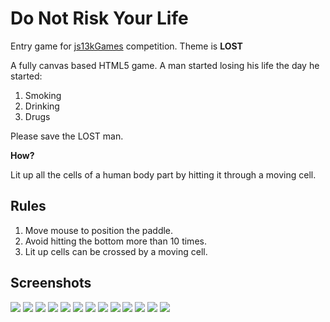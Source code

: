 Do Not Risk Your Life
======================

Entry game for [js13kGames](http://js13kgames.com/entries/2017) competition. Theme is **LOST**

A fully canvas based HTML5 game. A man started losing his life the day he started:

1. Smoking
2. Drinking
3. Drugs

Please save the LOST man.

**How?**

Lit up all the cells of a human body part by hitting it through a moving cell.

Rules
-----

1. Move mouse to position the paddle.
2. Avoid hitting the bottom more than 10 times.
3. Lit up cells can be crossed by a moving cell.

Screenshots
-----------

<img src="screenshots/1.png"/>
<img src="screenshots/2.png"/>
<img src="screenshots/3.png"/>
<img src="screenshots/4.png"/>
<img src="screenshots/5.png"/>
<img src="screenshots/6.png"/>
<img src="screenshots/7.png"/>
<img src="screenshots/8.png"/>
<img src="screenshots/9.png"/>
<img src="screenshots/10.png"/>
<img src="screenshots/11.png"/>
<img src="screenshots/12.png"/>
<img src="screenshots/13.png"/>
